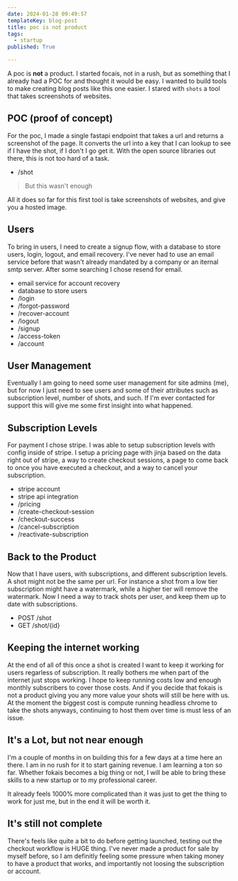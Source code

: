 ```yaml
---
date: 2024-01-28 09:49:57
templateKey: blog-post
title: poc is not product
tags:
  - startup
published: True

---
```


A poc is **not** a product.  I started focais, not in a rush, but as something
that I already had a POC for and thought it would be easy.  I wanted to build
tools to make creating blog posts like this one easier.  I stared with `shots`
a tool that takes screenshots of websites.

## POC (proof of concept)

For the poc, I made a single fastapi endpoint that takes a url and returns a
screenshot of the page.  It converts the url into a key that I can lookup to
see if I have the shot, if I don't I go get it.  With the open source libraries
out there, this is not too hard of a task.

* /shot

> But this wasn't enough

All it does so far for this first tool is take screenshots of websites, and
give you a hosted image.

## Users

To bring in users, I need to create a signup flow, with a database to store
users, login, logout, and email recovery.  I've never had to use an email
service before that wasn't already mandated by a company or an iternal smtp
server.  After some searching I chose resend for email.

* email service for account recovery
* database to store users
* /login
* /forgot-password
* /recover-account
* /logout
* /signup
* /access-token
* /account

## User Management

Eventually I am going to need some user management for site admins (me), but
for now I just need to see users and some of their attributes such as
subscription level, number of shots, and such.  If I'm ever contacted for
support this will give me some first insight into what happened.

## Subscription Levels

For payment I chose stripe.  I was able to setup subscription levels with
config inside of stripe.  I setup a pricing page with jinja based on the data
right out of stripe, a way to create checkout sessions, a page to come back to
once you have executed a checkout, and a way to cancel your subscription.

* stripe account
* stripe api integration
* /pricing
* /create-checkout-session
* /checkout-success
* /cancel-subscription
* /reactivate-subscription

## Back to the Product

Now that I have users, with subscriptions, and different subscription levels. A
shot might not be the same per url.  For instance a shot from a low tier
subscription might have a watermark, while a higher tier will remove the
watermark.  Now I need a way to track shots per user, and keep them up to date
with subscriptions.

* POST /shot
* GET /shot/{id}

## Keeping the internet working

At the end of all of this once a shot is created I want to keep it working for
users regarless of subscription.  It really bothers me when part of the
internet just stops working.  I hope to keep running costs low and enough
monthly subscribers to cover those costs.  And if you decide that fokais is not
a product giving you any more value your shots will still be here with us.  At
the moment the biggest cost is compute running headless chrome to take the
shots anyways, continuing to host them over time is must less of an issue.

## It's a Lot, but not near enough

I'm a couple of months in on building this for a few days at a time here an
there. I am in no rush for it to start gaining revenue.  I am learning a ton so
far.  Whether fokais becomes a big thing or not, I will be able to bring these
skills to a new startup or to my professional career.

It already feels 1000% more complicated than it was just to get the thing to
work for just me, but in the end it will be worth it.

## It's still not complete

There's feels like quite a bit to do before getting launched, testing out the
checkout workflow is HUGE thing.  I've never made a product for sale by myself
before, so I am definitly feeling some pressure when taking money to have a
product that works, and importantly not loosing the subscription or account.
